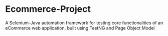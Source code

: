 # Ecommerce-Project
A Selenium-Java automation framework for testing core functionalities of an eCommerce web application, built using TestNG and Page Object Model
